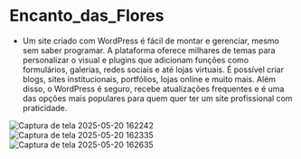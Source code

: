 # Encanto_das_Flores

* Um site criado com WordPress é fácil de montar e gerenciar, mesmo sem saber programar. A plataforma oferece milhares de temas para personalizar o visual e plugins que adicionam funções como formulários, galerias, redes sociais e até lojas virtuais. É possível criar blogs, sites institucionais, portfólios, lojas online e muito mais. Além disso, o WordPress é seguro, recebe atualizações frequentes e é uma das opções mais populares para quem quer ter um site profissional com praticidade.

![Captura de tela 2025-05-20 162242](https://github.com/user-attachments/assets/6a77f45e-2616-49fc-87ec-0acac84969b2)
![Captura de tela 2025-05-20 162335](https://github.com/user-attachments/assets/0c411ac2-ee1d-41f0-bdf8-b9b738822727)
![Captura de tela 2025-05-20 162635](https://github.com/user-attachments/assets/e1b19393-9e66-4c6b-9e73-a8077e22ce1d)

